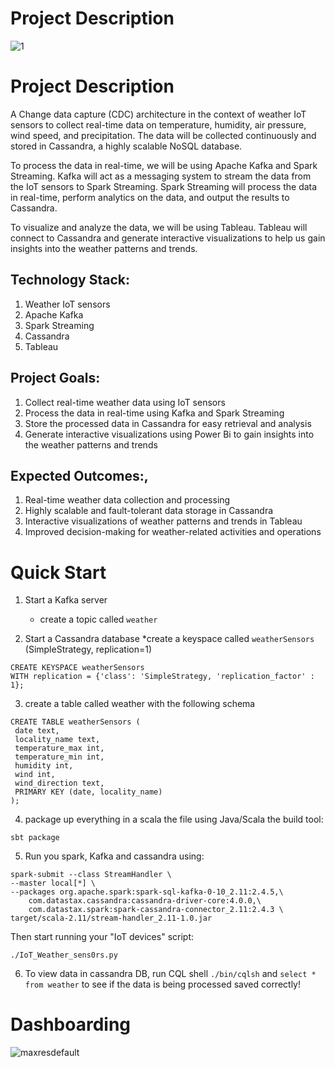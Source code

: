 # Project Description

![1](https://user-images.githubusercontent.com/69304233/221230867-09d076fd-3aae-403b-b899-aa96b7631143.png)



# Project Description

A Change data capture (CDC) architecture in the context of weather IoT sensors to collect real-time data on temperature, humidity, air pressure, wind speed, and precipitation. The data will be collected continuously and stored in Cassandra, a highly scalable NoSQL database.

To process the data in real-time, we will be using Apache Kafka and Spark Streaming. Kafka will act as a messaging system to stream the data from the IoT sensors to Spark Streaming. Spark Streaming will process the data in real-time, perform analytics on the data, and output the results to Cassandra.

To visualize and analyze the data, we will be using Tableau. Tableau will connect to Cassandra and generate interactive visualizations to help us gain insights into the weather patterns and trends.

## Technology Stack:
1. Weather IoT sensors
2. Apache Kafka
3. Spark Streaming
4. Cassandra
5. Tableau


## Project Goals:
1. Collect real-time weather data using IoT sensors
2. Process the data in real-time using Kafka and Spark Streaming
3. Store the processed data in Cassandra for easy retrieval and analysis
4. Generate interactive visualizations using Power Bi to gain insights into the weather patterns and trends

## Expected Outcomes:,
1. Real-time weather data collection and processing
2. Highly scalable and fault-tolerant data storage in Cassandra
3. Interactive visualizations of weather patterns and trends in Tableau
4. Improved decision-making for weather-related activities and operations

# Quick Start

1. Start a Kafka server
    * create a topic called ```weather```
  
2. Start a Cassandra database
  *create a keyspace called ```weatherSensors``` (SimpleStrategy, replication=1)
 ```
 CREATE KEYSPACE weatherSensors
 WITH replication = {'class': 'SimpleStrategy, 'replication_factor' : 1};
 ```

3. create a table called weather with the following schema
 ```
CREATE TABLE weatherSensors (
  date text,
  locality_name text,
  temperature_max int,
  temperature_min int,
  humidity int,
  wind int,
  wind_direction text,
  PRIMARY KEY (date, locality_name)
);

 ```
4. package up everything in a scala the file using Java/Scala the build tool:
```
sbt package
```

5. Run you spark, Kafka and cassandra using: 
```
spark-submit --class StreamHandler \
--master local[*] \
--packages org.apache.spark:spark-sql-kafka-0-10_2.11:2.4.5,\
	com.datastax.cassandra:cassandra-driver-core:4.0.0,\
	com.datastax.spark:spark-cassandra-connector_2.11:2.4.3 \
target/scala-2.11/stream-handler_2.11-1.0.jar
```
Then start running your "IoT devices" script:
```
./IoT_Weather_sens0rs.py
```
6. To view data in cassandra DB, run CQL shell ```./bin/cqlsh``` and ```select * from weather``` to see if the data is being processed saved correctly!

# Dashboarding
![maxresdefault](https://user-images.githubusercontent.com/69304233/223769954-0bbc25ee-7f6f-4726-bfab-574c599c4c97.jpg)
